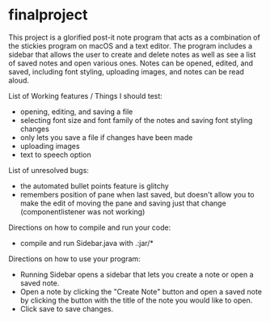 # finalproject

This project is a glorified post-it note program that acts as a combination of the stickies program on macOS and a text editor. The program includes a sidebar that allows the user to create and delete notes as well as see a list of saved notes and open various ones. Notes can be opened, edited, and saved, including font styling, uploading images, and notes can be read aloud.

List of Working features / Things I should test:
- opening, editing, and saving a file
- selecting font size and font family of the notes and saving font styling changes
- only lets you save a file if changes have been made
- uploading images
- text to speech option

List of unresolved bugs:
- the automated bullet points feature is glitchy
- remembers position of pane when last saved, but doesn't allow you to make the edit of moving the pane and saving just that change (componentlistener was not working)

Directions on how to compile and run your code:
- compile and run Sidebar.java with .:jar/*

Directions on how to use your program:
- Running Sidebar opens a sidebar that lets you create a note or open a saved note.
- Open a note by clicking the "Create Note" button and open a saved note by clicking the button with the title of the note you would like to open.
- Click save to save changes.
